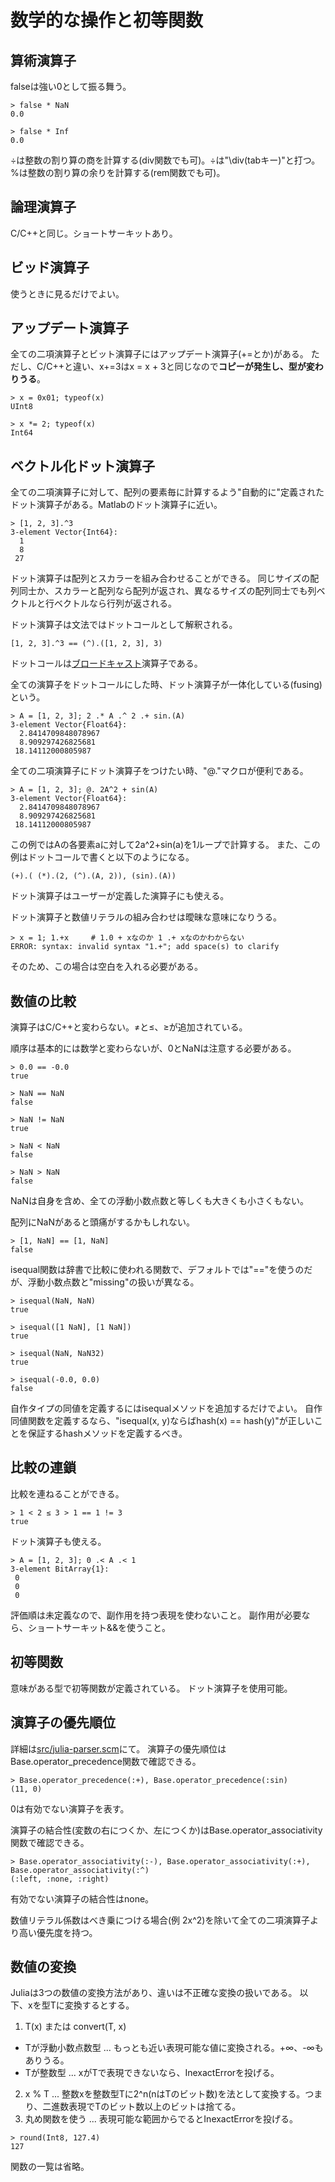 # 数学的な操作と初等関数
## 算術演算子
falseは強い0として振る舞う。
```
> false * NaN
0.0

> false * Inf
0.0
```

÷は整数の割り算の商を計算する(div関数でも可)。÷は"\div(tabキー)"と打つ。%は整数の割り算の余りを計算する(rem関数でも可)。

## 論理演算子
C/C++と同じ。ショートサーキットあり。

## ビッド演算子
使うときに見るだけでよい。

## アップデート演算子
全ての二項演算子とビット演算子にはアップデート演算子(+=とか)がある。
ただし、C/C++と違い、x+=3はx = x + 3と同じなので**コピーが発生し、型が変わりうる**。
```
> x = 0x01; typeof(x)
UInt8

> x *= 2; typeof(x)
Int64
```

## ベクトル化ドット演算子
全ての二項演算子に対して、配列の要素毎に計算するよう"自動的に"定義されたドット演算子がある。Matlabのドット演算子に近い。
```
> [1, 2, 3].^3
3-element Vector{Int64}:
  1
  8
 27
```
ドット演算子は配列とスカラーを組み合わせることができる。
同じサイズの配列同士か、スカラーと配列なら配列が返され、異なるサイズの配列同士でも列ベクトルと行ベクトルなら行列が返される。

ドット演算子は文法ではドットコールとして解釈される。
```
[1, 2, 3].^3 == (^).([1, 2, 3], 3)
```
ドットコールは[ブロードキャスト](https://docs.julialang.org/en/v1/manual/arrays/#Broadcasting)演算子である。

全ての演算子をドットコールにした時、ドット演算子が一体化している(fusing)という。
```
> A = [1, 2, 3]; 2 .* A .^ 2 .+ sin.(A)
3-element Vector{Float64}:
  2.8414709848078967
  8.909297426825681
 18.14112000805987
```
全ての二項演算子にドット演算子をつけたい時、"@."マクロが便利である。
```
> A = [1, 2, 3]; @. 2A^2 + sin(A)
3-element Vector{Float64}:
  2.8414709848078967
  8.909297426825681
 18.14112000805987
 ```
この例ではAの各要素aに対して2a^2+sin(a)を1ループで計算する。
また、この例はドットコールで書くと以下のようになる。
```
(+).( (*).(2, (^).(A, 2)), (sin).(A))
```

ドット演算子はユーザーが定義した演算子にも使える。

ドット演算子と数値リテラルの組み合わせは曖昧な意味になりうる。
```
> x = 1; 1.+x     # 1.0 + xなのか 1 .+ xなのかわからない
ERROR: syntax: invalid syntax "1.+"; add space(s) to clarify
```
そのため、この場合は空白を入れる必要がある。

## 数値の比較
演算子はC/C++と変わらない。≠と≤、≥が追加されている。

順序は基本的には数学と変わらないが、0とNaNは注意する必要がある。
```
> 0.0 == -0.0
true

> NaN == NaN
false

> NaN != NaN
true

> NaN < NaN
false

> NaN > NaN
false
```
NaNは自身を含め、全ての浮動小数点数と等しくも大きくも小さくもない。

配列にNaNがあると頭痛がするかもしれない。
```
> [1, NaN] == [1, NaN]
false
```

isequal関数は辞書で比較に使われる関数で、デフォルトでは"=="を使うのだが、浮動小数点数と"missing"の扱いが異なる。
```
> isequal(NaN, NaN)
true

> isequal([1 NaN], [1 NaN])
true

> isequal(NaN, NaN32)
true

> isequal(-0.0, 0.0)
false
```

自作タイプの同値を定義するにはisequalメソッドを追加するだけでよい。
自作同値関数を定義するなら、"isequal(x, y)ならばhash(x) == hash(y)"が正しいことを保証するhashメソッドを定義するべき。

## 比較の連鎖
比較を連ねることができる。
```
> 1 < 2 ≤ 3 > 1 == 1 != 3
true
```

ドット演算子も使える。
```
> A = [1, 2, 3]; 0 .< A .< 1
3-element BitArray{1}:
 0
 0
 0
```

評価順は未定義なので、副作用を持つ表現を使わないこと。
副作用が必要なら、ショートサーキット&&を使うこと。

## 初等関数
意味がある型で初等関数が定義されている。
ドット演算子を使用可能。

## 演算子の優先順位
詳細は[src/julia-parser.scm](https://github.com/JuliaLang/julia/blob/master/src/julia-parser.scm)にて。
演算子の優先順位はBase.operator_precedence関数で確認できる。
```
> Base.operator_precedence(:+), Base.operator_precedence(:sin)
(11, 0)
```
0は有効でない演算子を表す。

演算子の結合性(変数の右につくか、左につくか)はBase.operator_associativity関数で確認できる。
```
> Base.operator_associativity(:-), Base.operator_associativity(:+), Base.operator_associativity(:^)
(:left, :none, :right)
```
有効でない演算子の結合性はnone。

数値リテラル係数はべき乗につける場合(例 2x^2)を除いて全ての二項演算子より高い優先度を持つ。

## 数値の変換
Juliaは3つの数値の変換方法があり、違いは不正確な変換の扱いである。
以下、xを型Tに変換するとする。
1. T(x) または convert(T, x)
  - Tが浮動小数点数型 ... もっとも近い表現可能な値に変換される。+∞、-∞もありうる。
  - Tが整数型 ... xがTで表現できないなら、InexactErrorを投げる。
2. x % T ... 整数xを整数型Tに2^n(nはTのビット数)を法として変換する。つまり、二進数表現でTのビット数以上のビットは捨てる。
3. 丸め関数を使う ... 表現可能な範囲からでるとInexactErrorを投げる。
```
> round(Int8, 127.4)
127
```

関数の一覧は省略。
